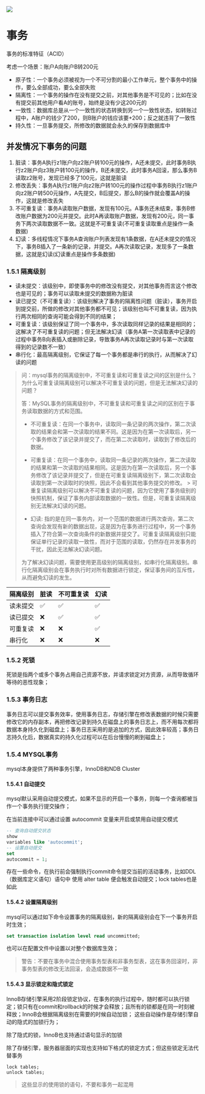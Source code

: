 ![](D:\study\person_blog\数据库\事务\MySQL事务.png)

# 事务

事务的标准特征（ACID）

考虑一个场景：账户A向账户B转200元

- 原子性：一个事务必须被视为一个不可分割的最小工作单元，整个事务中的操作，要么全部成功，要么全部失败
- 隔离性：一个事务的操作在没有提交之前，对其他事务是不可见的；比如在没有提交前其他用户看A的账号，始终是没有少这200元的
- 一致性：数据库总是从一个一致性的状态转换到另一个一致性状态，如转账过程中，A账户的钱少了200，则B账户的钱应该要+200；反之就违背了一致性
- 持久性：一旦事务提交，所修改的数据就会永久的保存到数据库中

## 并发情况下事务的问题

1. 脏读：事务A执行z1账户向z2账户转100元的操作，A还未提交，此时事务B执行z2账户向z3账户转100元的操作，B还未提交，此时事务A回滚，那么事务B读取z2账号，发现已经多了100元，这就是脏读
2. 修改丢失：事务A执行z1账户向z2账户转100元的操作过程中事务B执行z1账户向z2账户转500元操作，A先提交，B后提交，那么B的操作就会覆盖A的操作，这就是修改丢失
3. 不可重复读：事务A读取账户数据，发现有100元。A事务还未结束，事务B修改账户数据为200元并提交。此时A再读取账户数据，发现有200元，同一事务下两次读取数据不一致。这就是不可重复读(不可重复读取重点是操作一条数据)
4. 幻读：多线程情况下事务A查询账户列表发现有1条数据，在A还未提交的情况下，事务B插入了一条新的记录，并提交。A再次读取记录，发现多了一条数据，这就是幻读(幻读重点是操作多条数据)

### 1.5.1 隔离级别

- 读未提交：该级别中，即使事务中的修改没有提交，对其他事务而言这个修改也是可见的；事务可以读取未提交的数据称为脏读
- 读已提交（不可重复读）：该级别解决了事务的隔离性问题（脏读），事务开启到提交前，所做的修改对其他事务都不可见；该级别也叫不可重复读，因为执行两次相同的查询可能会得到不同的结果；
- 可重复读：该级别保证了同一个事务中，多次读取同样记录的结果是相同的；这解决了不可重复读的问题；但无法解决幻读（事务A第一次读取表中记录的过程中事务B向表插入或删除记录，导致事务A再次读取记录时与第一次读取得到的记录数不一致）
- 串行化：最高隔离级别，它保证了每一个事务都是串行的执行，从而解决了幻读的问题

> 问：mysql事务的隔离级别中，不可重复读和可重复读之间的区别是什么？为什么可重复读隔离级别可以解决不可重复读的问题，但是无法解决幻读的问题？
>
> 答：MySQL事务的隔离级别中，不可重复读和可重复读之间的区别在于事务读取数据的方式和范围。
> - 不可重复读：在同一个事务中，读取同一条记录的两次操作，第二次读取的结果会和第一次读取的结果不同。这是因为在第一次读取后，另一个事务修改了该记录并提交了，而在第二次读取时，读取到了修改后的数据。
>
>
> - 可重复读：在同一个事务中，读取同一条记录的两次操作，第二次读取的结果和第一次读取的结果相同。这是因为在第一次读取后，另一个事务修改了该记录并提交了，但是在可重复读隔离级别下，第二次读取会读取到第一次读取时的快照，因此不会看到其他事务提交的修改。
    > 可重复读隔离级别可以解决不可重复读的问题，因为它使用了事务级别的快照机制，保证了事务内部读取数据的一致性。但是，可重复读隔离级别无法解决幻读的问题。
>
> - 幻读: 指的是在同一事务内，对一个范围的数据进行两次查询，第二次查询会发现有新的数据出现，这是因为在事务进行过程中，另一个事务插入了符合第一次查询条件的新数据并提交了。可重复读隔离级别只能保证单行记录的读取一致性，而对于范围的读取，仍然存在并发事务的干扰，因此无法解决幻读问题。
>
> 为了解决幻读问题，需要使用更高级别的隔离级别，如串行化隔离级别。串行化隔离级别会在事务执行时对所有数据进行锁定，保证事务间的互斥性，从而避免幻读的发生。

|隔离级别|脏读|不可重复读|幻读|
|---|---|---|---|
|读未提交|✅|✅|✅|
|读已提交|❌|✅|✅|
|可重复读|❌|❌|✅|
|串行化|❌|❌|❌|

### 1.5.2 死锁

死锁是指两个或多个事务占用自己资源不放，并请求锁定对方资源，从而导致循环等待的恶性现象；

### 1.5.3 事务日志

事务日志可以提交事务效率，使用事务日志，存储引擎在修改表数据的时候只需要修改它的内存副本，再把修改记录到持久在磁盘上的事务日志上，而不用每次都将数据本身持久化到磁盘上；事务日志采用的是追加的方式，因此效率较高；事务日志持久化后，数据真实的持久化过程可以在后台慢慢的刷到磁盘上；

### 1.5.4 MYSQL事务

mysql本身提供了两种事务引擎，InnoDB和NDB Cluster

#### 1.5.4.1 自动提交

mysql默认采用自动提交模式，如果不显示的开启一个事务，则每一个查询都被当作一个事务执行提交操作；

在当前连接中可以通过设置 autocommit 变量来开启或禁用自动提交模式

```sql
-- 查询自动提交状态
show
variables like 'autocommit';
-- 设置自动提交
set
autocommit = 1;
```

存在一些命令，在执行前会强制执行commit命令提交当前的活动事务，比如DDL（数据库定义语句）语句中 使用 alter table 便会触发自动提交；lock tables也是如此

#### 1.5.4.2 设置隔离级别

mysql可以通过如下命令设置事务的隔离级别，新的隔离级别会在下一个事务开启时生效；

```sql
set transaction isolation level read uncommitted;
```

也可以在配置文件中设置以对整个数据库生效；


> 警告：不要在事务中混合使用事务型表和非事务型表，这在事务回滚时，非事务型表的修改无法回滚，会造成数据不一致

#### 1.5.4.3 显示锁定和隐式锁定

InnoB存储引擎采用2阶段锁定协议，在事务的执行过程中，随时都可以执行锁定；锁只有在commit和rollback的时候才会释放；且所有的锁都是在同一时刻被释放；InnoB会根据隔离级别在需要的时候自动加锁；
这些自动操作是存储引擎自动的隐式的加锁行为；

除了隐式的锁，InnoB也支持通过语句显示的加锁

除了存储引擎，服务器层面的实现也支持如下格式的锁定方式；但这些锁定无法代替事务

```shell
lock tables;
unlock tables;
```

> 这些显示的使用锁的语句，不要和事务一起混用
